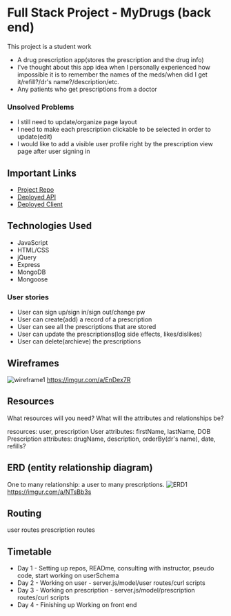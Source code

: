 
# Full Stack Project - MyDrugs (back end)

This project is a student work

- A drug prescription app(stores the prescription and the drug info)
- I've thought about this app idea when I personally experienced how impossible it is
to remember the names of the meds/when did I get it/refill?/dr's name?/description/etc.
- Any patients who get prescriptions from a doctor

### Unsolved Problems

- I still need to update/organize page layout
- I need to make each prescription clickable to be selected in order to update(edit)  
- I would like to add a visible user profile right by the prescription view page after user signing in

## Important Links

- [Project Repo](https://github.com/JeheeChoi/my-drugs-client)
- [Deployed API](https://salty-woodland-25840.herokuapp.com/prescriptions)
- [Deployed Client](https://jeheechoi.github.io/my-drugs-client/)

## Technologies Used

- JavaScript
- HTML/CSS
- jQuery
- Express
- MongoDB
- Mongoose

### User stories

- User can sign up/sign in/sign out/change pw
- User can create(add) a record of a prescription
- User can see all the prescriptions that are stored
- User can update the prescriptions(log side effects, likes/dislikes)
- User can delete(archieve) the prescriptions

## Wireframes

![wireframe1](https://i.imgur.com/GNA3lxo.png)
https://imgur.com/a/EnDex7R


## Resources

What resources will you need? What will the attributes and relationships be?

resources: user, prescription
User attributes: firstName, lastName, DOB
Prescription attributes: drugName, description, orderBy(dr's name), date, refills?


## ERD (entity relationship diagram)

One to many relationship: a user to many prescriptions.
![ERD1](https://i.imgur.com/ctfBUsw.png)
https://imgur.com/a/NTsBb3s


## Routing

user routes
prescription routes


## Timetable

- Day 1 - Setting up repos, READme, consulting with instructor, pseudo code, start working on userSchema
- Day 2 - Working on user - server.js/model/user routes/curl scripts
- Day 3 - Working on prescription - server.js/model/prescription routes/curl scripts
- Day 4 - Finishing up Working on front end
